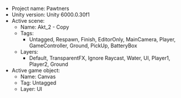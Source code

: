 <!-- UNITY CODE ASSIST INSTRUCTIONS START -->
- Project name: Pawtners
- Unity version: Unity 6000.0.30f1
- Active scene:
  - Name: Akt_2 - Copy
  - Tags:
    - Untagged, Respawn, Finish, EditorOnly, MainCamera, Player, GameController, Ground, PickUp, BatteryBox
  - Layers:
    - Default, TransparentFX, Ignore Raycast, Water, UI, Player1, Player2, Ground
- Active game object:
  - Name: Canvas
  - Tag: Untagged
  - Layer: UI
<!-- UNITY CODE ASSIST INSTRUCTIONS END -->